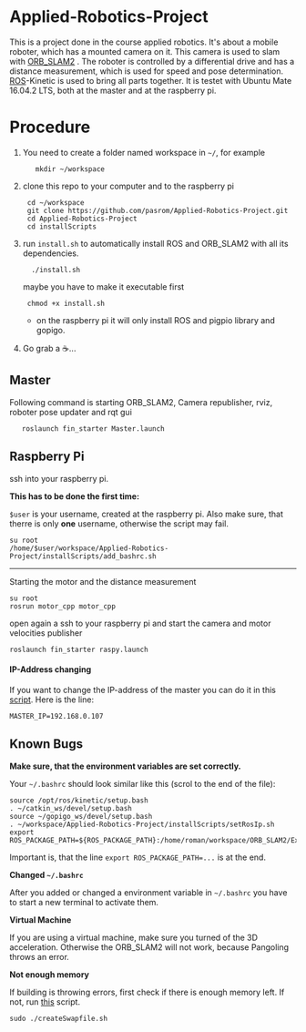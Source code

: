 
# Applied-Robotics-Project
This is a project done in the course applied robotics. It's about a mobile roboter, which has a mounted camera on it. This camera is used to slam with [ORB_SLAM2](https://github.com/pasrom/ORB_SLAM2) . The roboter is controlled by a differential drive and has a distance measurement, which is used for speed and pose determination. [ROS](http://www.ros.org)-Kinetic is used to bring all parts together. It is testet with Ubuntu Mate 16.04.2 LTS, both at the master and at the raspberry pi.

# Procedure

 1.  You need to create a folder named workspace in `~/`, for example
			
			mkdir ~/workspace
 2. clone this repo to your computer and to the raspberry pi
	 
		 cd ~/workspace
		 git clone https://github.com/pasrom/Applied-Robotics-Project.git
		 cd Applied-Robotics-Project
		 cd installScripts
		 
 3. run `install.sh` to automatically install ROS and ORB_SLAM2 with all its dependencies.

		  ./install.sh

	maybe you have to make it executable first

		 chmod +x install.sh
	- on the raspberry pi it will only install ROS and pigpio library and gopigo.

 4. Go grab a :coffee:...

## Master
Following command is starting ORB_SLAM2, Camera republisher, rviz, roboter pose updater and rqt gui
	   
	   roslaunch fin_starter Master.launch
## Raspberry Pi
ssh into your raspberry pi.

**This has to be done the first time:**
	
   `$user` is your username, created at the raspberry pi. Also make sure, that therre is only **one** username, otherwise the script may fail.
	
	su root
	/home/$user/workspace/Applied-Robotics-Project/installScripts/add_bashrc.sh


----------


Starting the motor and the distance measurement

    su root
    rosrun motor_cpp motor_cpp
open again a ssh to your raspberry pi and start the camera and motor velocities publisher
   
    roslaunch fin_starter raspy.launch
#### IP-Address changing
If you want to change the IP-address of the master you can do it in this [script](https://github.com/pasrom/Applied-Robotics-Project/blob/master/installScripts/setRosIp.sh). Here is the line:

	MASTER_IP=192.168.0.107

## Known Bugs

 **Make sure, that the environment variables are set correctly.**
 
 Your `~/.bashrc` should look similar like this (scrol to the end of the file):
 
	source /opt/ros/kinetic/setup.bash
	. ~/catkin_ws/devel/setup.bash
	source ~/gopigo_ws/devel/setup.bash
	. ~/workspace/Applied-Robotics-Project/installScripts/setRosIp.sh
	export ROS_PACKAGE_PATH=${ROS_PACKAGE_PATH}:/home/roman/workspace/ORB_SLAM2/Examples/ROS

Important is, that the line `export ROS_PACKAGE_PATH=...` is at the end.

**Changed `~/.bashrc`**


After you added or changed a environment variable in `~/.bashrc` you have to start a new terminal to activate them.


 **Virtual Machine**
 
If you are using a virtual machine, make sure you turned of the 3D acceleration. Otherwise the ORB_SLAM2 will not work, because Pangoling throws an error.

**Not enough memory**


If building is throwing errors, first check if there is enough memory left. If not, run [this](https://github.com/pasrom/Applied-Robotics-Project/blob/master/installScripts/createSwapfile.sh) script.

	sudo ./createSwapfile.sh
